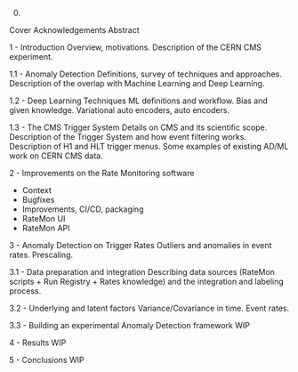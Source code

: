 0.
Cover
Acknowledgements
Abstract

1 - Introduction
Overview, motivations. Description of the CERN CMS experiment.

1.1 - Anomaly Detection
Definitions, survey of techniques and approaches. Description of the overlap with Machine Learning and Deep Learning.

1.2 - Deep Learning Techniques
ML definitions and workflow. Bias and given knowledge. Variational auto encoders, auto encoders.

1.3 - The CMS Trigger System
Details on CMS and its scientific scope. Description of the Trigger System and how event filtering works. Description of H1 and HLT trigger menus.
Some examples of existing AD/ML work on CERN CMS data.

2 - Improvements on the Rate Monitoring software

- Context
- Bugfixes
- Improvements, CI/CD, packaging
- RateMon UI
- RateMon API

3 - Anomaly Detection on Trigger Rates
Outliers and anomalies in event rates. Prescaling.

3.1 - Data preparation and integration
Describing data sources (RateMon scripts + Run Registry + Rates knowledge) and the integration and labeling process.

3.2 - Underlying and latent factors
Variance/Covariance in time. Event rates.

3.3 - Building an experimental Anomaly Detection framework
WIP

4 - Results
WIP

5 - Conclusions
WIP
